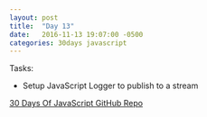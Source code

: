 ```yaml
---
layout: post
title:  "Day 13"
date:   2016-11-13 19:07:00 -0500
categories: 30days javascript
---
```

Tasks:

* Setup JavaScript Logger to publish to a stream

[30 Days Of JavaScript GitHub Repo](https://github.com/chrylarson/30DaysOfJavaScript)